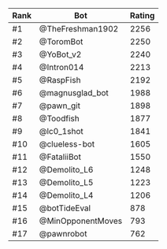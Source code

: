 Rank|Bot|Rating
---|---|---
#1|@TheFreshman1902|2256
#2|@ToromBot|2250
#3|@YoBot_v2|2240
#4|@Intron014|2213
#5|@RaspFish|2192
#6|@magnusglad_bot|1988
#7|@pawn_git|1898
#8|@Toodfish|1877
#9|@lc0_1shot|1841
#10|@clueless-bot|1605
#11|@FataliiBot|1550
#12|@Demolito_L6|1248
#13|@Demolito_L5|1223
#14|@Demolito_L4|1206
#15|@botTideEval|878
#16|@MinOpponentMoves|793
#17|@pawnrobot|762
